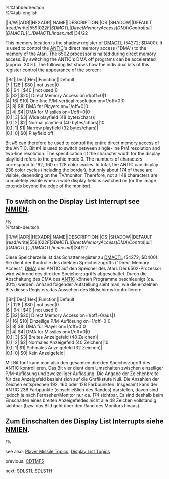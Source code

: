 %%tabbedSection  
%%tab-english  
  
||R/W||ADR||HEXADR||NAME||DESCRIPTION||OS||SHADOW||DEFAULT  
|read/write|559|$022F |SDMCTL|Direct Memory Access (DMA) Control|all|[DMACTL](../DMACTL/index.md)|34/$22  
  
This memory location is the shadow register of [DMACTL](../DMACTL/index.md) (54272; $D400). It is used to control the [ANTIC](../ANTIC/index.md)'s direct memory access ("DMA") to the memory of the Atari. The 6502 processor is halted during direct memory access. By switching the ANTIC's DMA off programs can be accelerated (approx. 30%). The following list shows how the individual bits of this register control the appearance of the screen:  
  
||Bit||Dec||Hex||Function||Default  
|7   |    128 |    $80 |    not used|0  
|6    |   64 |     $40  |   not used|0  
|5	|32|	$20|	Direct Memory Access on=1/off=0|1  
|4|	16|	$10|	One-line P/M-vertical resolution on=1/off=0|0  
|3|	8|	$8|	DMA for Players on=1/off=0|0  
|2|	4|	$4|	DMA for Missiles on=1/off=0|0  
|0,1|	3|	$3|	Wide playfield (48 bytes/chars)|  
|0,1|	2|	$2|	Normal playfield (40 bytes/chars)|10  
|0,1|	1|	$1|	Narrow playfield (32 bytes/chars)|  
|0,1|	0|	$0|	Playfield off|  
  
Bit #5 can therefore be used to control the entire direct memory access of the ANTIC. Bit #4 is used to switch between single-line P/M resolution and two-line resolution. The specification of the character width for the display playfield refers to the graphic mode 0. The numbers of characters correspond to 192, 160 or 128 color cycles. In total, the ANTIC can display 238 color cycles (including the border), but only about 174 of these are visible, depending on the TV/monitor. Therefore, not all 48 characters are completely visible when a wide display field is switched on (or the image extends beyond the edge of the monitor).  
  
To switch on the Display List Interrupt see [NMIEN](../NMIEN/index.md).  
---
/%  
%%tab-deutsch  
  
||R/W||ADR||HEXADR||NAME||DESCRIPTION||OS||SHADOW||DEFAULT  
|read/write|559|$022F |SDMCTL|Direct Memory Access (DMA) Control|all|[DMACTL](../DMACTL/index.md)|34/$22  
  
  
Diese Speicherzelle ist das Schattenregister zu [DMACTL](../DMACTL/index.md) (54272; $D400). Sie dient der Kontrolle des direkten Speicherzugriffs ("Direct Memory Access", [DMA](../DMA/index.md)) des ANTIC auf den Speicher des Atari. Der 6502-Prozessor wird während des direkten Speicherzugriffs abgeschaltet. Durch die Abschaltung des DMA des [ANTIC](../ANTIC/index.md) können Programme beschleunigt (ca. 30%) werden. Anhand folgender Aufstellung sieht man, wie die einzelnen Bits dieses Registers das Aussehen des Bildschirms kontrollieren:  
  
||Bit||Dec||Hex||Function||Default  
|7   |    128 |    $80 |    not used|0  
|6    |   64 |     $40  |   not used|0  
|5	|32|	$20|	Direct Memory Access on=1/off=0/aus|1  
|4|	16|	$10|	Einzeilige P/M-Auflösung on=1/off=0|0  
|3|	8|	$8|	DMA für Player on=1/off=0|0  
|2|	4|	$4|	DMA für Missiles on=1/off=0|0  
|0,1|	3|	$3|	Breites Anzeigefeld (48 Zeichen)|  
|0,1|	2|	$2|	Normales Anzeigefeld (40 Zeichen)|10  
|0,1|	1|	$1|	Schmales Anzeigefeld (32 Zeichen)|  
|0,1|	0|	$0|	Kein Anzeigefeld|  
  
Mit Bit fünf kann man also den gesamten direkten Speicherzugriff des ANTIC kontrollieren. Das Bit vier dient dem Umschalten zwischen einzeiliger P/M-Auflösung und zweizeiliger Auflösung. Die Angabe der Zeichenbreite für das Anzeigefeld bezieht sich auf die Grafikstufe Null. Die Anzahlen der Zeichen entsprechen 192, 160 oder 128 Farbpunkten. Insgesamt kann der ANTIC 238 Farbpunkte (einschließlich des Randes) darstellen, davon sind jedoch je nach Fernseher/Monitor nur ca. 174 sichtbar. Es sind deshalb beim Einschalten eines breiten Anzeigefeldes nicht alle 48 Zeichen vollständig sichtbar (bzw. das Bild geht über den Rand des Monitors hinaus).  
  
Zum Einschalten des Display List Interrupts siehe [NMIEN](../NMIEN/index.md).  
---
/%  
  
  
see also: [Player Missile Topics](../Pm_topics/index.md), [Display List Topics](../Displaylist_topics/index.md)  
  
previous: [CDTMF5](../CDTMF5/index.md)  
  
next: [SDLSTL](../SDLSTL/index.md),[SDLSTH](../SDLSTL/index.md)  
